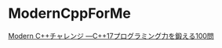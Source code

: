 # ModernCppForMe

[Modern C++チャレンジ ―C++17プログラミング力を鍛える100問](https://www.amazon.co.jp/Modern-C-%E3%83%81%E3%83%A3%E3%83%AC%E3%83%B3%E3%82%B8-%E2%80%95C-17%E3%83%97%E3%83%AD%E3%82%B0%E3%83%A9%E3%83%9F%E3%83%B3%E3%82%B0%E5%8A%9B%E3%82%92%E9%8D%9B%E3%81%88%E3%82%8B100%E5%95%8F/dp/4873118697)


